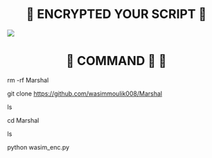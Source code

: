  <h1 align="center">💠 ENCRYPTED YOUR SCRIPT 💠</h1>
<p align="left"> <img src="https://www.google.com/imgres?imgurl=https%3A%2F%2Fmedia.tenor.com%2FrePDfDWO3XoAAAAd%2Fhacking.gif&tbnid=B7gG5scsMcv2uM&vet=1&imgrefurl=https%3A%2F%2Ftenor.com%2Fview%2Fhacking-gif-20202201&docid=GsfblmqeICKK7M&w=640&h=480&hl=en-US&source=sh%2Fx%2Fim%2Fm5%2F2" /> </p>
<h1 align="center">💠 COMMAND 🍁 💠</h1>
rm -rf Marshal

git clone https://github.com/wasimmoulik008/Marshal

ls 

cd Marshal

ls 

python wasim_enc.py
